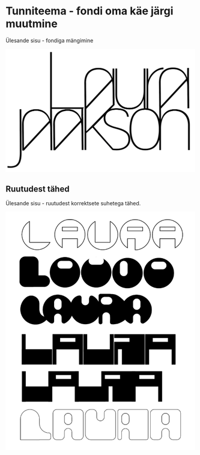 # Tunniteema - fondi oma käe järgi muutmine
Ülesande sisu - fondiga mängimine

![Fondiga mängimine](./oma_nimi.png)

## Ruutudest tähed
Ülesande sisu - ruutudest korrektsete suhetega tähed.

![Tähed ruutudeks](./ruudud_tahed.png)